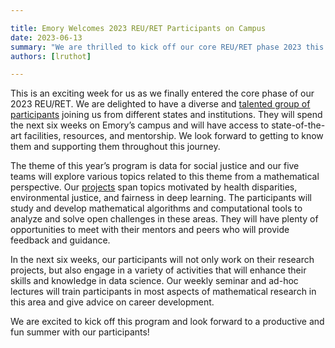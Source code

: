 ```yaml
---

title: Emory Welcomes 2023 REU/RET Participants on Campus
date: 2023-06-13
summary: "We are thrilled to kick off our core REU/RET phase 2023 this week and to welcome our participants from all over the country to Emory's campus. The theme this year is data for social justice, and our five teams will investigate mathematical algorithms and computational tools to analyze data in a wide range of applications. In the next six weeks, they will work on their research projects, learn about cutting-edge developments in this area, and benefit many career development and mentoring opportunities."
authors: [lruthot]

---
```


This is an exciting week for us as we finally entered the  core phase of our 2023 REU/RET.
We are delighted to have a diverse and [talented group of participants](../../people/) joining us from different states and institutions. 
They will spend the next six weeks on Emory’s campus and will have access to state-of-the-art facilities, resources, and mentorship. 
We look forward to getting to know them and supporting them throughout this journey.

The theme of this year’s program is data for social justice and our five teams will explore various topics related to this theme from a mathematical perspective.
Our [projects](../../summer2023/) span topics motivated by health disparities, environmental justice, and fairness in deep learning. 
The participants will study and develop mathematical algorithms and computational tools to analyze and solve open challenges in these areas.
They will have plenty of opportunities to meet with their mentors and peers who will provide feedback and guidance.


In the next six weeks, our participants will not only work on their research projects, but also engage in a variety of activities that will enhance their skills and knowledge in data science.
Our weekly seminar and ad-hoc lectures will train participants in most aspects of mathematical research in this area and give advice on career development.

We are excited to kick off this program and look forward to a productive and fun summer with our participants!
